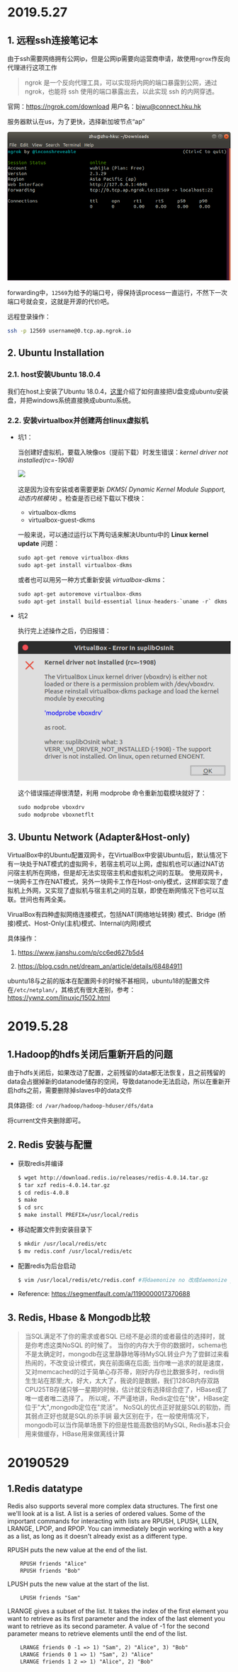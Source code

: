 # 2019.5.27

## **1. 远程ssh连接笔记本**

由于ssh需要网络拥有公网ip，但是公网ip需要向运营商申请，故使用`ngrox`作反向代理进行这项工作

> ngrok 是一个反向代理工具，可以实现将内网的端口暴露到公网，通过 ngrok，也能将 ssh 使用的端口暴露出去，以此实现 ssh 的内网穿透。

官网：https://ngrok.com/download
用户名：bjwu@connect.hku.hk


服务器默认在us，为了更快，选择新加坡节点“ap”

![这里有图片](../images/%20ngrox_tcp.png)


forwarding中，`12569`为给予的端口号，得保持该process一直运行，不然下一次端口号就会变，这就是开源的代价吧。

远程登录操作：
```bash
ssh -p 12569 username@0.tcp.ap.ngrok.io
```

## **2. Ubuntu Installation**

### **2.1. host安装Ubuntu 18.0.4**

我们在host上安装了Ubuntu 18.0.4，[这里](https://morvanzhou.github.io/tutorials/others/linux-basic/1-2-install/)介绍了如何直接把U盘变成ubuntu安装盘，并把windows系统直接换成ubuntu系统。

### 2.2. 安装virtualbox并创建两台linux虚拟机

- 坑1：

  当创建好虚拟机，要载入映像os（提前下载）时发生错误：*kernel driver not installed(rc=-1908)* 

  ![](https://i.stack.imgur.com/WKnp1.png)

  这是因为没有安装或者需要更新 *DKMS( Dynamic Kernel Module Support,动态内核模块)* 。检查是否已经下载以下模块：

  - virtualbox-dkms
  - virtualbox-guest-dkms

  一般来说，可以通过运行以下两句话来解决Ubuntu中的 **Linux kernel update** 问题：

  ```python
  sudo apt-get remove virtualbox-dkms
  sudo apt-get install virtualbox-dkms
  ```

  或者也可以用另一种方式重新安装 *virtualbox-dkms*：

  ```python
  sudo apt-get autoremove virtualbox-dkms
  sudo apt-get install build-essential linux-headers-`uname -r` dkms virtualbox-dkms
  ```

- 坑2

  执行完上述操作之后，仍旧报错：

  ![](https://raw.githubusercontent.com/zifehng/MarkDownPhotos/VirtualBox/vboxdrv_error.png)

  这个错误描述得很清楚，利用 modprobe 命令重新加载模块就好了：

  ```python
  sudo modprobe vboxdrv
  sudo modprobe vboxnetflt
  ```

## **3. Ubuntu Network (Adapter&Host-only)**

VirtualBox中的Ubuntu配置双网卡，在VirtualBox中安装Ubuntu后，默认情况下有一块处于NAT模式的虚拟网卡，若宿主机可以上网，虚拟机也可以通过NAT访问宿主机所在网络，但是却无法实现宿主机和虚拟机之间的互联。
使用双网卡，一块网卡工作在NAT模式，另外一块网卡工作在Host-only模式，这样即实现了虚拟机上外网，又实现了虚拟机与宿主机之间的互联，即使在断网情况下也可以互联。世间也有两全美。

VirualBox有四种虚拟网络连接模式，包括NAT(网络地址转换) 模式、Bridge (桥接)模式、Host-Only(主机)模式、Internal(内网)模式

具体操作：
1. https://www.jianshu.com/p/cc6ed627b5d4

2. https://blog.csdn.net/dream_an/article/details/68484911

ubuntu18与之前的版本在配置网卡的时候不甚相同，ubuntu18的配置文件在`/etc/netplan/`，其格式有很大差别，参考：https://ywnz.com/linuxjc/1502.html

# 2019.5.28

## 1.Hadoop的hdfs关闭后重新开启的问题

由于hdfs关闭后，如果改动了配置，之前残留的data都无法恢复，且之前残留的data会占据掉新的datanode储存的空间，导致datanode无法启动，所以在重新开启hdfs之前，需要删除掉slaves中的data文件

具体路径: `cd /var/hadoop/hadoop-hduser/dfs/data`

将current文件夹删除即可。

## 2. Redis 安装与配置

* 获取redis并编译

  ```bash
  $ wget http://download.redis.io/releases/redis-4.0.14.tar.gz
  $ tar xzf redis-4.0.14.tar.gz
  $ cd redis-4.0.8
  $ make
  $ cd src
  $ make install PREFIX=/usr/local/redis
  ```

* 移动配置文件到安装目录下

  ```bash
  $ mkdir /usr/local/redis/etc
  $ mv redis.conf /usr/local/redis/etc
  ```

* 配置redis为后台启动

  ```bash
  $ vim /usr/local/redis/etc/redis.conf #将daemonize no 改成daemonize yes
  ```

* Reference: https://segmentfault.com/a/1190000017370688

## 3. Redis, Hbase & Mongodb比较

> 当SQL满足不了你的需求或者SQL 已经不是必须的或者最佳的选择时，就是你考虑这类NoSQL 的时候了。
当你的内存大于你的数据时，schema也不是太确定时，mongodb在这里静静地等待MySQL转业户为了尝鲜过来看热闹的，不改变设计模式，爽在前面痛在后面;
当你唯一追求的就是速度，又对memcached的过于简单心存芥蒂，刚好内存也比数据多时，redis俏生生站在那里;大，好大，太大了，我说的是数据，我们128GB内存双路CPU25TB存储只够一星期的时候，估计就没有选择综合症了，HBase成了唯一或者唯二选择了。
所以呢，不严谨地讲，Redis定位在"快"，HBase定位于"大",mongodb定位在"灵活"。
NoSQL的优点正好就是SQL的软肋，而其弱点正好也就是SQL的杀手锏
最大区别在于，在一般使用情况下，mongodb可以当作简单场景下的但是性能高数倍的MySQL, Redis基本只会用来做缓存，HBase用来做离线计算

# 20190529

## 1.Redis datatype

Redis also supports several more complex data structures. The first one we'll look at is a list. A list is a series of ordered values. Some of the important commands for interacting with lists are RPUSH, LPUSH, LLEN, LRANGE, LPOP, and RPOP. You can immediately begin working with a key as a list, as long as it doesn't already exist as a different type.

RPUSH puts the new value at the end of the list.
```
    RPUSH friends "Alice"
    RPUSH friends "Bob"
```    
LPUSH puts the new value at the start of the list.

```
    LPUSH friends "Sam"
```
LRANGE gives a subset of the list. It takes the index of the first element you want to retrieve as its first parameter and the index of the last element you want to retrieve as its second parameter. A value of -1 for the second parameter means to retrieve elements until the end of the list.

```
    LRANGE friends 0 -1 => 1) "Sam", 2) "Alice", 3) "Bob"
    LRANGE friends 0 1 => 1) "Sam", 2) "Alice"
    LRANGE friends 1 2 => 1) "Alice", 2) "Bob" 
```

